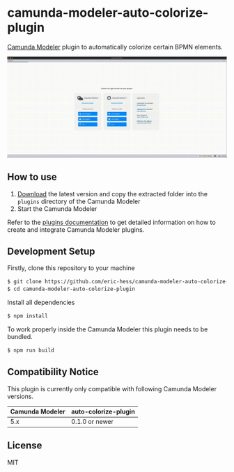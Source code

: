 # camunda-modeler-auto-colorize-plugin

[Camunda Modeler](https://github.com/camunda/camunda-modeler/) plugin to automatically colorize certain BPMN elements.

![Screencast](./docs/screencast.gif)

## How to use

1. [Download](https://github.com/eric-hess/camunda-modeler-auto-colorize-plugin/releases/download/0.1.0/camunda-modeler-auto-colorize-plugin.zip) the latest version and copy the extracted folder into the `plugins` directory of the Camunda Modeler
2. Start the Camunda Modeler

Refer to the [plugins documentation](https://docs.camunda.io/docs/components/modeler/desktop-modeler/plugins/) to get detailed information on how to create and integrate Camunda Modeler plugins.

## Development Setup

Firstly, clone this repository to your machine
```bash
$ git clone https://github.com/eric-hess/camunda-modeler-auto-colorize-plugin.git
$ cd camunda-modeler-auto-colorize-plugin
```

Install all dependencies

```bash
$ npm install
```

To work properly inside the Camunda Modeler this plugin needs to be bundled.

```bash
$ npm run build
```

## Compatibility Notice

This plugin is currently only compatible with following Camunda Modeler versions.

| Camunda Modeler | auto-colorize-plugin |
|---|---|
| 5.x | 0.1.0 or newer |

## License

MIT